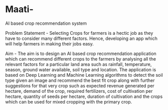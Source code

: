 # Maati-
AI based crop recommendation system

Problem Statement - Selecting Crops for farmers is a hectic job as they have to consider many different factors. Hence, developing an app which will help farmers in making their jobs easy.

Aim - The aim is to design an AI based crop recommendation application which can recommend different crops to the farmers by analysing all
the relevant factors for a particular land area such as rainfall, temperature, season, ground water available, soil type and location. The application is based on Deep Learning and Machine Learning algorithms to detect the soil type given an image and recommend the best fit crop along with further suggestions for that very crop such as expected revenue generated per hectare, demand of the crop, required fertilizers, cost of cultivation per hectare, quantity of seeds per hectare, duration of cultivation and the crops which can be used for mixed cropping with the primary crop.

